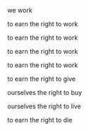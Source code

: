 we work 

to earn the right to work 

to earn the right to work 

to earn the right to work 

to earn the right to work 

to earn the right to give 

ourselves the right to buy 

ourselves the right to live 

to earn the right to die